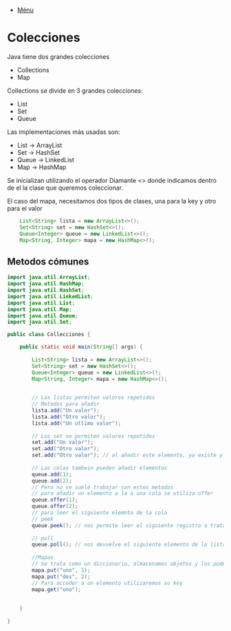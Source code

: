 - [Ménu](../README.md)

# Colecciones

Java tiene dos grandes colecciones

- Collections
- Map

Collections se divide en 3 grandes colecciones:

- List
- Set
- Queue

Las implementaciones más usadas son:

- List -> ArrayList
- Set -> HashSet
- Queue -> LinkedList
- Map -> HashMap

Se inicializan utilizando el operador Diamante <> donde indicamos dentro de el la clase que queremos coleccionar.

El caso del mapa, necesitamos dos tipos de clases, una para la key y otro para el valor

````java
	List<String> lista = new ArrayList<>();
	Set<String> set = new HashSet<>();
	Queue<Integer> queue = new LinkedList<>();
	Map<String, Integer> mapa = new HashMap<>();
````

## Metodos cómunes

````java
import java.util.ArrayList;
import java.util.HashMap;
import java.util.HashSet;
import java.util.LinkedList;
import java.util.List;
import java.util.Map;
import java.util.Queue;
import java.util.Set;

public class Collecciones {

	public static void main(String[] args) {
		
		List<String> lista = new ArrayList<>();
		Set<String> set = new HashSet<>();
		Queue<Integer> queue = new LinkedList<>();
		Map<String, Integer> mapa = new HashMap<>();

		
		// Las listas permiten valores repetidos
		// Metodos para añadir
		lista.add("Un valor");
		lista.add("Otro valor");
		lista.add("Un utlimo valor");
		
		// Los set no permiten valores repetidos
		set.add("Un valor");
		set.add("Otro valor");
		set.add("Otro valor"); // al añadir este elemento, ya existe y no se añade a nuestro set
		
		// Las colas tambein pueden añadir elementos
		queue.add(1);
		queue.add(2);
		// Pero no se suele trabajar con estos metodos
		// para añadir un elemento a la a una cola se utiliza offer
		queue.offer(1);
		queue.offer(2);
		// para leer el siguiente elemnto de la cola
		// peek
		queue.peek(); // nos permite leer el siguiente registro a tratar
		
		// poll
		queue.poll(); // nos devuelve el siguiente elemento de la lista y lo elimina de la lista
		
		//Mapas
		// Se trata como un diccionario, almacenamos objetos y los podemos recuperar por su key
		mapa.put("uno", 1);
		mapa.put("dos", 2);
		// Para acceder a un elemento utilizaremos su key
		mapa.get("uno");
		
		
	}
	
}
````